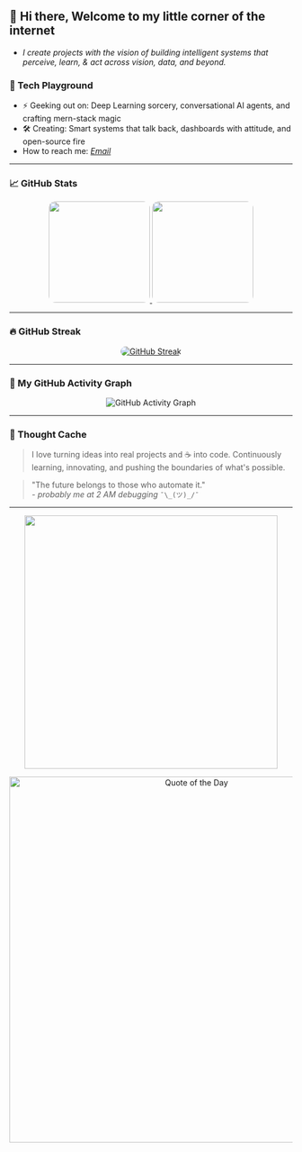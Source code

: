 ## 🌌 Hi there, Welcome to my little corner of the internet 

- *I create projects with the vision of building intelligent systems that perceive, learn, & act across vision, data, and beyond.*

### 🤖 Tech Playground

- ⚡ Geeking out on: Deep Learning sorcery, conversational AI agents, and crafting mern-stack magic  
- 🛠️ Creating: Smart systems that talk back, dashboards with attitude, and open-source fire
- How to reach me: *[Email](mailto:saizen777999@gmail.com)*

---

### 📈 GitHub Stats

<p align="center">
  <a href="https://github.com/shifs999">
    <img src="https://github-readme-stats.vercel.app/api?username=shifs999&show_icons=true&theme=tokyonight" height="180" style="border-radius: 12px;"/>
  </a>
  <a href="https://github.com/shifs999">
    <img src="https://github-readme-stats.vercel.app/api/top-langs/?username=shifs999&layout=compact&theme=tokyonight" height="180" style="border-radius: 12px;"/>
  </a>
</p>

---

### 🔥 GitHub Streak

<p align="center">
  <a href="https://git.io/streak-stats">
    <img src="https://github-readme-streak-stats.herokuapp.com?user=shifs999&theme=catppuccin_mocha" alt="GitHub Streak" style="border-radius: 12px;"/>
  </a>
</p>

---

### 🧩 My GitHub Activity Graph

<p align="center">
  <img src="https://github-readme-activity-graph.vercel.app/graph?username=shifs999&theme=gotham&custom_title=My%20Contribution%20Graph" alt="GitHub Activity Graph"/>
</p>

---

### 🔮 Thought Cache

> I love turning ideas into real projects and ☕ into code. 
> Continuously learning, innovating, and pushing the boundaries of what's possible.

> "The future belongs to those who automate it."  
> *- probably me at 2 AM debugging*  `¯\_(ツ)_/¯`

---
<p align="center">
  <img src="https://media1.giphy.com/media/v1.Y2lkPTc5MGI3NjExaTk2djF3eWttOWxkZ202bWd6enV3NHY1cmx0bWJycGFyNGp2dnh2MiZlcD12MV9pbnRlcm5hbF9naWZfYnlfaWQmY3Q9Zw/VF0WIRjfwvFERopBFY/giphy.gif" height="450" width="450"/>
</p>

<p align="center">
  <img src="https://quotes-github-readme.vercel.app/api?type=horizontal&theme=nightowl" width=650 alt="Quote of the Day"/>
</p>
